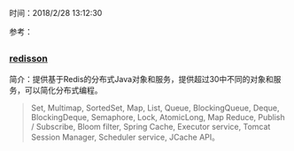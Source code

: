 时间：2018/2/28 13:12:30  
   
参考：

##    

###  [redisson](https://github.com/redisson/redisson)  

简介：提供基于Redis的分布式Java对象和服务，提供超过30中不同的对象和服务，可以简化分布式编程。

> Set, Multimap, SortedSet, Map, List, Queue, BlockingQueue, Deque, BlockingDeque, Semaphore, Lock, AtomicLong, Map Reduce, Publish / Subscribe, Bloom filter, Spring Cache, Executor service, Tomcat Session Manager, Scheduler service, JCache API。  


  



